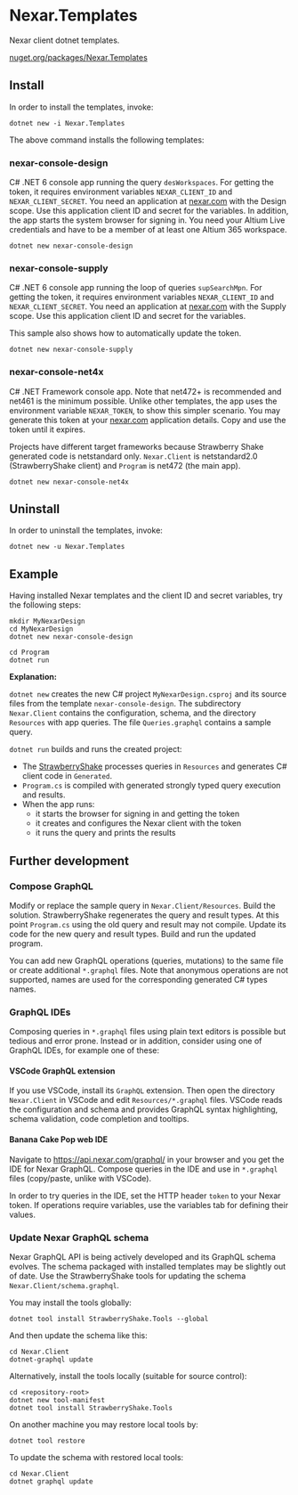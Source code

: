 # Nexar.Templates

[nexar.com]: https://nexar.com/
[StrawberryShake]: https://github.com/ChilliCream/hotchocolate

Nexar client dotnet templates.

[nuget.org/packages/Nexar.Templates](https://www.nuget.org/packages/Nexar.Templates/)

## Install

In order to install the templates, invoke:

```
dotnet new -i Nexar.Templates
```

The above command installs the following templates:

### nexar-console-design

C# .NET 6 console app running the query `desWorkspaces`.
For getting the token, it requires environment variables `NEXAR_CLIENT_ID` and `NEXAR_CLIENT_SECRET`.
You need an application at [nexar.com] with the Design scope.
Use this application client ID and secret for the variables.
In addition, the app starts the system browser for signing in.
You need your Altium Live credentials and have to be a member of at least one Altium 365 workspace.

    dotnet new nexar-console-design

### nexar-console-supply

C# .NET 6 console app running the loop of queries `supSearchMpn`.
For getting the token, it requires environment variables `NEXAR_CLIENT_ID` and `NEXAR_CLIENT_SECRET`.
You need an application at [nexar.com] with the Supply scope.
Use this application client ID and secret for the variables.

This sample also shows how to automatically update the token.

    dotnet new nexar-console-supply

### nexar-console-net4x

C# .NET Framework console app. Note that net472+ is recommended and net461 is the minimum possible.
Unlike other templates, the app uses the environment variable `NEXAR_TOKEN`, to show this simpler scenario.
You may generate this token at your [nexar.com] application details. Copy and use the token until it expires.

Projects have different target frameworks because Strawberry Shake generated code is netstandard only.
`Nexar.Client` is netstandard2.0 (StrawberryShake client) and `Program` is net472 (the main app).

    dotnet new nexar-console-net4x

## Uninstall

In order to uninstall the templates, invoke:

```
dotnet new -u Nexar.Templates
```

## Example

Having installed Nexar templates and the client ID and secret variables, try the following steps:

```
mkdir MyNexarDesign
cd MyNexarDesign
dotnet new nexar-console-design

cd Program
dotnet run
```

**Explanation:**

`dotnet new` creates the new C# project `MyNexarDesign.csproj` and its source files from the template `nexar-console-design`.
The subdirectory `Nexar.Client` contains the configuration, schema, and the directory `Resources` with app queries.
The file `Queries.graphql` contains a sample query.

`dotnet run` builds and runs the created project:

- The [StrawberryShake] processes queries in `Resources` and generates C# client code in `Generated`.
- `Program.cs` is compiled with generated strongly typed query execution and results.
- When the app runs:
    - it starts the browser for signing in and getting the token
    - it creates and configures the Nexar client with the token
    - it runs the query and prints the results

## Further development

### Compose GraphQL

Modify or replace the sample query in `Nexar.Client/Resources`.
Build the solution. StrawberryShake regenerates the query and result types.
At this point `Program.cs` using the old query and result may not compile.
Update its code for the new query and result types.
Build and run the updated program.

You can add new GraphQL operations (queries, mutations) to the same file or
create additional `*.graphql` files. Note that anonymous operations are not
supported, names are used for the corresponding generated C# types names.

### GraphQL IDEs

Composing queries in `*.graphql` files using plain text editors is possible but tedious and error prone.
Instead or in addition, consider using one of GraphQL IDEs, for example one of these:

#### VSCode GraphQL extension

If you use VSCode, install its `GraphQL` extension.
Then open the directory `Nexar.Client` in VSCode and edit `Resources/*.graphql` files.
VSCode reads the configuration and schema and provides GraphQL syntax highlighting, schema validation, code completion and tooltips.

#### Banana Cake Pop web IDE

Navigate to <https://api.nexar.com/graphql/> in your browser and you get the IDE for Nexar GraphQL.
Compose queries in the IDE and use in `*.graphql` files (copy/paste, unlike with VSCode).

In order to try queries in the IDE, set the HTTP header `token` to your Nexar token.
If operations require variables, use the variables tab for defining their values.

### Update Nexar GraphQL schema

Nexar GraphQL API is being actively developed and its GraphQL schema evolves.
The schema packaged with installed templates may be slightly out of date.
Use the StrawberryShake tools for updating the schema `Nexar.Client/schema.graphql`.

You may install the tools globally:

    dotnet tool install StrawberryShake.Tools --global

And then update the schema like this:

    cd Nexar.Client
    dotnet-graphql update

Alternatively, install the tools locally (suitable for source control):

    cd <repository-root>
    dotnet new tool-manifest
    dotnet tool install StrawberryShake.Tools

On another machine you may restore local tools by:

    dotnet tool restore

To update the schema with restored local tools:

    cd Nexar.Client
    dotnet graphql update
